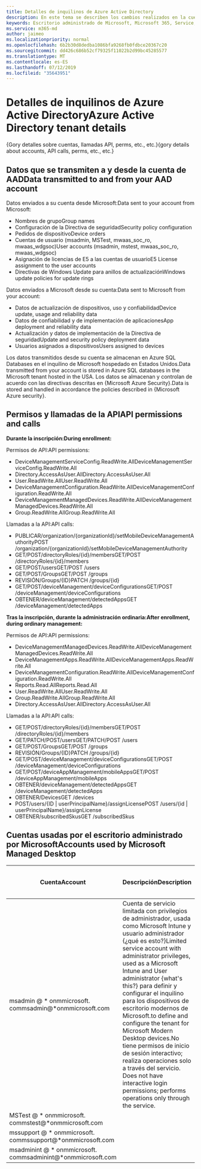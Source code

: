 ```yaml
---
title: Detalles de inquilinos de Azure Active Directory
description: En este tema se describen los cambios realizados en la cuenta de AAD al inscribirse en el escritorio administrado de Microsoft
keywords: Escritorio administrado de Microsoft, Microsoft 365, Service, Documentation
ms.service: m365-md
author: jaimeo
ms.localizationpriority: normal
ms.openlocfilehash: 6b2b30d8dedba1086bfa9268fb0fdbce20367c20
ms.sourcegitcommit: dd426c686b52cf79325f11022b2d99bc45285577
ms.translationtype: MT
ms.contentlocale: es-ES
ms.lasthandoff: 07/12/2019
ms.locfileid: "35643951"
---
```

# <a name="azure-active-directory-tenant-details"></a><span data-ttu-id="35584-104">Detalles de inquilinos de Azure Active Directory</span><span class="sxs-lookup"><span data-stu-id="35584-104">Azure Active Directory tenant details</span></span>
<span data-ttu-id="35584-105">{Gory detalles sobre cuentas, llamadas API, perms, etc., etc.}</span><span class="sxs-lookup"><span data-stu-id="35584-105">{gory details about accounts, API calls, perms, etc., etc.}</span></span>


## <a name="data-transmitted-to-and-from-your-aad-account"></a><span data-ttu-id="35584-106">Datos que se transmiten a y desde la cuenta de AAD</span><span class="sxs-lookup"><span data-stu-id="35584-106">Data transmitted to and from your AAD account</span></span>


<span data-ttu-id="35584-107">Datos enviados a su cuenta desde Microsoft:</span><span class="sxs-lookup"><span data-stu-id="35584-107">Data sent to your account from Microsoft:</span></span>

- <span data-ttu-id="35584-108">Nombres de grupo</span><span class="sxs-lookup"><span data-stu-id="35584-108">Group names</span></span>
- <span data-ttu-id="35584-109">Configuración de la Directiva de seguridad</span><span class="sxs-lookup"><span data-stu-id="35584-109">Security policy configuration</span></span>
- <span data-ttu-id="35584-110">Pedidos de dispositivo</span><span class="sxs-lookup"><span data-stu-id="35584-110">Device orders</span></span>
- <span data-ttu-id="35584-111">Cuentas de usuario (msadmin, MSTest, mwaas_soc_ro, mwaas_wdgsoc)</span><span class="sxs-lookup"><span data-stu-id="35584-111">User accounts (msadmin, mstest, mwaas_soc_ro, mwaas_wdgsoc)</span></span>
- <span data-ttu-id="35584-112">Asignación de licencias de E5 a las cuentas de usuario</span><span class="sxs-lookup"><span data-stu-id="35584-112">E5 License assignment to the user accounts</span></span>
- <span data-ttu-id="35584-113">Directivas de Windows Update para anillos de actualización</span><span class="sxs-lookup"><span data-stu-id="35584-113">Windows update policies for update rings</span></span>

<span data-ttu-id="35584-114">Datos enviados a Microsoft desde su cuenta:</span><span class="sxs-lookup"><span data-stu-id="35584-114">Data sent to Microsoft from your account:</span></span>

- <span data-ttu-id="35584-115">Datos de actualización de dispositivos, uso y confiabilidad</span><span class="sxs-lookup"><span data-stu-id="35584-115">Device update, usage and reliability data</span></span>
- <span data-ttu-id="35584-116">Datos de confiabilidad y de implementación de aplicaciones</span><span class="sxs-lookup"><span data-stu-id="35584-116">App deployment and reliability data</span></span>
- <span data-ttu-id="35584-117">Actualización y datos de implementación de la Directiva de seguridad</span><span class="sxs-lookup"><span data-stu-id="35584-117">Update and security policy deployment data</span></span>
- <span data-ttu-id="35584-118">Usuarios asignados a dispositivos</span><span class="sxs-lookup"><span data-stu-id="35584-118">Users assigned to devices</span></span>  

<span data-ttu-id="35584-119">Los datos transmitidos desde su cuenta se almacenan en Azure SQL Databases en el inquilino de Microsoft hospedado en Estados Unidos.</span><span class="sxs-lookup"><span data-stu-id="35584-119">Data transmitted from your account is stored in Azure SQL databases in the Microsoft tenant hosted in the USA.</span></span> <span data-ttu-id="35584-120">Los datos se almacenan y controlan de acuerdo con las directivas descritas en {Microsoft Azure Security}.</span><span class="sxs-lookup"><span data-stu-id="35584-120">Data is stored and handled in accordance the policies described in {Microsoft Azure security}.</span></span> 

## <a name="api-permissions-and-calls"></a><span data-ttu-id="35584-121">Permisos y llamadas de la API</span><span class="sxs-lookup"><span data-stu-id="35584-121">API permissions and calls</span></span>

<span data-ttu-id="35584-122">**Durante la inscripción:**</span><span class="sxs-lookup"><span data-stu-id="35584-122">**During enrollment:**</span></span>

<span data-ttu-id="35584-123">Permisos de API:</span><span class="sxs-lookup"><span data-stu-id="35584-123">API permissions:</span></span>
- <span data-ttu-id="35584-124">DeviceManagementServiceConfig.ReadWrite.All</span><span class="sxs-lookup"><span data-stu-id="35584-124">DeviceManagementServiceConfig.ReadWrite.All</span></span>
- <span data-ttu-id="35584-125">Directory.AccessAsUser.All</span><span class="sxs-lookup"><span data-stu-id="35584-125">Directory.AccessAsUser.All</span></span>
- <span data-ttu-id="35584-126">User.ReadWrite.All</span><span class="sxs-lookup"><span data-stu-id="35584-126">User.ReadWrite.All</span></span>
- <span data-ttu-id="35584-127">DeviceManagementConfiguration.ReadWrite.All</span><span class="sxs-lookup"><span data-stu-id="35584-127">DeviceManagementConfiguration.ReadWrite.All</span></span>
- <span data-ttu-id="35584-128">DeviceManagementManagedDevices.ReadWrite.All</span><span class="sxs-lookup"><span data-stu-id="35584-128">DeviceManagementManagedDevices.ReadWrite.All</span></span>
- <span data-ttu-id="35584-129">Group.ReadWrite.All</span><span class="sxs-lookup"><span data-stu-id="35584-129">Group.ReadWrite.All</span></span>

<span data-ttu-id="35584-130">Llamadas a la API:</span><span class="sxs-lookup"><span data-stu-id="35584-130">API calls:</span></span>
- <span data-ttu-id="35584-131">PUBLICAR/organization/{organizationId}/setMobileDeviceManagementAuthority</span><span class="sxs-lookup"><span data-stu-id="35584-131">POST /organization/{organizationId}/setMobileDeviceManagementAuthority</span></span>
- <span data-ttu-id="35584-132">GET/POST/directoryRoles/{id}/members</span><span class="sxs-lookup"><span data-stu-id="35584-132">GET/POST /directoryRoles/{id}/members</span></span>
- <span data-ttu-id="35584-133">GET/POST/users</span><span class="sxs-lookup"><span data-stu-id="35584-133">GET/POST /users</span></span>
- <span data-ttu-id="35584-134">GET/POST/Groups</span><span class="sxs-lookup"><span data-stu-id="35584-134">GET/POST /groups</span></span>
- <span data-ttu-id="35584-135">REVISIÓN/Groups/{ID}</span><span class="sxs-lookup"><span data-stu-id="35584-135">PATCH /groups/{id}</span></span>
- <span data-ttu-id="35584-136">GET/POST/deviceManagement/deviceConfigurations</span><span class="sxs-lookup"><span data-stu-id="35584-136">GET/POST /deviceManagement/deviceConfigurations</span></span>
- <span data-ttu-id="35584-137">OBTENER/deviceManagement/detectedApps</span><span class="sxs-lookup"><span data-stu-id="35584-137">GET /deviceManagement/detectedApps</span></span>

<span data-ttu-id="35584-138">**Tras la inscripción, durante la administración ordinaria:**</span><span class="sxs-lookup"><span data-stu-id="35584-138">**After enrollment, during ordinary management:**</span></span>

<span data-ttu-id="35584-139">Permisos de API:</span><span class="sxs-lookup"><span data-stu-id="35584-139">API permissions:</span></span>
- <span data-ttu-id="35584-140">DeviceManagementManagedDevices.ReadWrite.All</span><span class="sxs-lookup"><span data-stu-id="35584-140">DeviceManagementManagedDevices.ReadWrite.All</span></span>
- <span data-ttu-id="35584-141">DeviceManagementApps.ReadWrite.All</span><span class="sxs-lookup"><span data-stu-id="35584-141">DeviceManagementApps.ReadWrite.All</span></span>
- <span data-ttu-id="35584-142">DeviceManagementConfiguration.ReadWrite.All</span><span class="sxs-lookup"><span data-stu-id="35584-142">DeviceManagementConfiguration.ReadWrite.All</span></span>
- <span data-ttu-id="35584-143">Reports.Read.All</span><span class="sxs-lookup"><span data-stu-id="35584-143">Reports.Read.All</span></span>
- <span data-ttu-id="35584-144">User.ReadWrite.All</span><span class="sxs-lookup"><span data-stu-id="35584-144">User.ReadWrite.All</span></span>
- <span data-ttu-id="35584-145">Group.ReadWrite.All</span><span class="sxs-lookup"><span data-stu-id="35584-145">Group.ReadWrite.All</span></span>
- <span data-ttu-id="35584-146">Directory.AccessAsUser.All</span><span class="sxs-lookup"><span data-stu-id="35584-146">Directory.AccessAsUser.All</span></span>

<span data-ttu-id="35584-147">Llamadas a la API:</span><span class="sxs-lookup"><span data-stu-id="35584-147">API calls:</span></span>
- <span data-ttu-id="35584-148">GET/POST/directoryRoles/{id}/members</span><span class="sxs-lookup"><span data-stu-id="35584-148">GET/POST /directoryRoles/{id}/members</span></span>
- <span data-ttu-id="35584-149">GET/PATCH/POST/users</span><span class="sxs-lookup"><span data-stu-id="35584-149">GET/PATCH/POST /users</span></span>
- <span data-ttu-id="35584-150">GET/POST/Groups</span><span class="sxs-lookup"><span data-stu-id="35584-150">GET/POST /groups</span></span>
- <span data-ttu-id="35584-151">REVISIÓN/Groups/{ID}</span><span class="sxs-lookup"><span data-stu-id="35584-151">PATCH /groups/{id}</span></span>
- <span data-ttu-id="35584-152">GET/POST/deviceManagement/deviceConfigurations</span><span class="sxs-lookup"><span data-stu-id="35584-152">GET/POST /deviceManagement/deviceConfigurations</span></span>
- <span data-ttu-id="35584-153">GET/POST/deviceAppManagement/mobileApps</span><span class="sxs-lookup"><span data-stu-id="35584-153">GET/POST /deviceAppManagement/mobileApps</span></span>
- <span data-ttu-id="35584-154">OBTENER/deviceManagement/detectedApps</span><span class="sxs-lookup"><span data-stu-id="35584-154">GET /deviceManagement/detectedApps</span></span>
- <span data-ttu-id="35584-155">OBTENER/Devices</span><span class="sxs-lookup"><span data-stu-id="35584-155">GET /devices</span></span>
- <span data-ttu-id="35584-156">POST/users/{ID | userPrincipalName}/assignLicense</span><span class="sxs-lookup"><span data-stu-id="35584-156">POST /users/{id | userPrincipalName}/assignLicense</span></span>
- <span data-ttu-id="35584-157">OBTENER/subscribedSkus</span><span class="sxs-lookup"><span data-stu-id="35584-157">GET /subscribedSkus</span></span>

## <a name="accounts-used-by-microsoft-managed-desktop"></a><span data-ttu-id="35584-158">Cuentas usadas por el escritorio administrado por Microsoft</span><span class="sxs-lookup"><span data-stu-id="35584-158">Accounts used by Microsoft Managed Desktop</span></span>





| <span data-ttu-id="35584-159">Cuenta</span><span class="sxs-lookup"><span data-stu-id="35584-159">Account</span></span> | <span data-ttu-id="35584-160">Descripción</span><span class="sxs-lookup"><span data-stu-id="35584-160">Description</span></span>  | <span data-ttu-id="35584-161">Acceso condicional</span><span class="sxs-lookup"><span data-stu-id="35584-161">Conditional access</span></span>  | <span data-ttu-id="35584-162">Autenticación multifactor</span><span class="sxs-lookup"><span data-stu-id="35584-162">Multi-factor authentication</span></span>  | <span data-ttu-id="35584-163">Por qué es correcto</span><span class="sxs-lookup"><span data-stu-id="35584-163">Why this is OK</span></span> |
|---------|---------|---------|---------|--------------|
| <span data-ttu-id="35584-164">msadmin @ \* onmmicrosoft. com</span><span class="sxs-lookup"><span data-stu-id="35584-164">msadmin@\*onmmicrosoft.com</span></span> | <span data-ttu-id="35584-165">Cuenta de servicio limitada con privilegios de administrador, usada como Microsoft Intune y usuario administrador {¿qué es esto?}</span><span class="sxs-lookup"><span data-stu-id="35584-165">Limited service account with administrator privileges, used as a Microsoft Intune and User administrator {what's this?}</span></span> <span data-ttu-id="35584-166">para definir y configurar el inquilino para los dispositivos de escritorio modernos de Microsoft.</span><span class="sxs-lookup"><span data-stu-id="35584-166">to define and configure the tenant for Microsoft Modern Desktop devices.</span></span><span data-ttu-id="35584-167">No tiene permisos de inicio de sesión interactivo; realiza operaciones solo a través del servicio.</span><span class="sxs-lookup"><span data-stu-id="35584-167">  Does not have interactive login permissions; performs operations only through the service.</span></span>  | <span data-ttu-id="35584-168">Excluido porque no se origina en la red</span><span class="sxs-lookup"><span data-stu-id="35584-168">Excluded, because it doesn't originate in your network</span></span>        | <span data-ttu-id="35584-169">Excluido porque no hay inicio de sesión interactivo</span><span class="sxs-lookup"><span data-stu-id="35584-169">Excluded because there is no interactive logon</span></span>        | <span data-ttu-id="35584-170">Contraseña almacenada en el almacén de claves de Azure</span><span class="sxs-lookup"><span data-stu-id="35584-170">Password stored in Azure Key Vault</span></span> |
| <span data-ttu-id="35584-171">MSTest @ \* onmmicrosoft. com</span><span class="sxs-lookup"><span data-stu-id="35584-171">mstest@\*onmmicrosoft.com</span></span>     |         |         |         |
| <span data-ttu-id="35584-172">mssupport @ \* onmmicrosoft. com</span><span class="sxs-lookup"><span data-stu-id="35584-172">mssupport@\*onmmicrosoft.com</span></span>     |         |         |         |
| <span data-ttu-id="35584-173">msadminint @ \* onmmicrosoft. com</span><span class="sxs-lookup"><span data-stu-id="35584-173">msadminint@\*onmmicrosoft.com</span></span>     |         |         |         |
